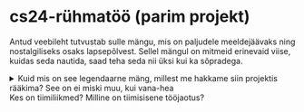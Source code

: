 # cs24-rühmatöö (parim projekt)
Antud veebileht tutvustab sulle mängu, mis on paljudele meeldejäävaks ning nostalgiliseks osaks lapsepõlvest. Sellel mängul on mitmeid erinevaid viise, kuidas seda nautida, saad teha seda nii üksi kui ka sõpradega.
<details>
  <summary>Kuid mis on see legendaarne mäng, millest me hakkame siin projektis rääkima? See on ei miski muu, kui vana-hea</summary>
  <img src="https://external-content.duckduckgo.com/iu/?u=https%3A%2F%2Fstore-images.s-microsoft.com%2Fimage%2Fapps.60323.14294656681058683.4d17bdd8-7026-429a-846f-cf7836bc9e56.a69e6905-8926-4a48-b243-14a039b97aae%3Fmode%3Dscale%26q%3D90%26h%3D1080%26w%3D1920%26format%3Djpg&f=1&nofb=1&ipt=7406add601907b317d89340678620930e343496d5890fb0009ee0b21741d5b2c&ipo=images" alt="Minecraft.">
  Note: Kui antud pilt pole sulle tuttav, siis see on õige leht just *sinu* jaoks
</details>
    Kes on tiimiliikmed?
    Milline on tiimisisene tööjaotus?
